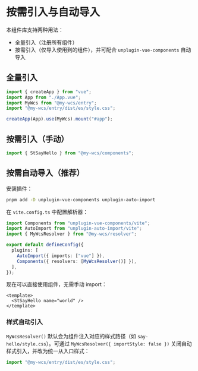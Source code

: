 # 按需引入与自动导入

本组件库支持两种用法：

- 全量引入（注册所有组件）
- 按需引入（仅导入使用到的组件），并可配合 `unplugin-vue-components` 自动导入

## 全量引入

```ts
import { createApp } from "vue";
import App from "./App.vue";
import MyWcs from "@my-wcs/entry";
import "@my-wcs/entry/dist/es/style.css";

createApp(App).use(MyWcs).mount("#app");
```

## 按需引入（手动）

```ts
import { StSayHello } from "@my-wcs/components";
```

## 按需自动导入（推荐）

安装插件：

```bash
pnpm add -D unplugin-vue-components unplugin-auto-import
```

在 `vite.config.ts` 中配置解析器：

```ts
import Components from "unplugin-vue-components/vite";
import AutoImport from "unplugin-auto-import/vite";
import { MyWcsResolver } from "@my-wcs/resolver";

export default defineConfig({
  plugins: [
    AutoImport({ imports: ["vue"] }),
    Components({ resolvers: [MyWcsResolver()] }),
  ],
});
```

现在可以直接使用组件，无需手动 import：

```vue
<template>
  <StSayHello name="world" />
</template>
```

### 样式自动引入

`MyWcsResolver()` 默认会为组件注入对应的样式路径（如 `say-hello/style.css`）。可通过 `MyWcsResolver({ importStyle: false })` 关闭自动样式引入，并改为统一从入口样式：

```ts
import "@my-wcs/entry/dist/es/style.css";
```
